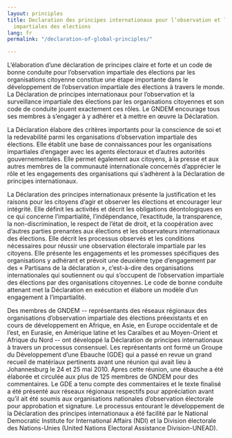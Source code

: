 ```yaml
---
layout: principles
title: Declaration des principes internationaux pour l’observation et la surveillance
  impartiales des elections
lang: fr
permalink: "/declaration-of-global-principles/"

---
```

L’élaboration d’une déclaration de principes claire et forte et un code de bonne conduite pour l’observation impartiale des élections par les organisations citoyenne constitue une étape importante dans le développement de l’observation impartiale des élections à travers le monde. La Déclaration de principes internationaux pour l’observation et la surveillance impartiale des élections par les organisations citoyennes et son code de conduite jouent exactement ces rôles. Le GNDEM encourage tous ses membres à s’engager à y adhérer et à mettre en œuvre la Déclaration.

La Déclaration élabore des critères importants pour la conscience de soi et la redevabilité parmi les organisations d’observation impartiale des élections. Elle établit une base de connaissances pour les organisations impartiales d’engager avec les agents électoraux et d’autres autorités gouvernementales. Elle permet également aux citoyens, à la presse et aux autres membres de la communauté internationale concernés d’apprécier le rôle et les engagements des organisations qui s’adhèrent à la Déclaration de principes internationaux.

La Déclaration des principes internationaux présente la justification et les raisons pour les citoyens d’agir et observer les élections et encourager leur intégrité. Elle définit les activités et décrit les obligations déontologiques en ce qui concerne l’impartialité, l’indépendance, l’exactitude, la transparence, la non-discrimination, le respect de l’état de droit, et la coopération avec d’autres parties prenantes aux élections et les observateurs internationaux des élections. Elle décrit les processus observés et les conditions nécessaires pour réussir une observation électorale impartiale par les citoyens. Elle présente les engagements et les promesses spécifiques des organisations y adhérant et prévoit une deuxième type d’engagement par des « Partisans de la déclaration », c’est-à-dire des organisations internationales qui soutiennent ou qui s’occupent de l’observation impartiale des élections par des organisations citoyennes. Le code de bonne conduite attenant met la Déclaration en exécution et élabore un modèle d’un engagement à l’impartialité.

Des membres de GNDEM -- représentants des réseaux régionaux des organisations d’observation impartiale des élections préexistants et en cours de développement en Afrique, en Asie, en Europe occidentale et de l’est, en Eurasie, en Amérique latine et les Caraïbes et au Moyen-Orient et Afrique du Nord -- ont développé la Déclaration de principes internationaux à travers un processus consensuel. Les représentants ont formé un Groupe du Développement d’une Ebauche (GDE) qui a passé en revue un grand recueil de matériaux pertinents avant une réunion qui avait lieu à Johannesburg le 24 et 25 mai 2010. Apres cette réunion, une ébauche a été élaborée et circulée aux plus de 125 membres de GNDEM pour des commentaires. Le GDE a tenu compte des commentaires et le texte finalisé a été présenté aux réseaux régionaux respectifs pour appréciation avant qu’il ait été soumis aux organisations nationales d’observation électorale pour approbation et signature. Le processus entourant le développement de la Déclaration des principes internationaux a été facilité par le National Democratic Institute for International Affairs (NDI) et la Division électorale des Nations-Unies (United Nations Electoral Assistance Division-UNEAD).